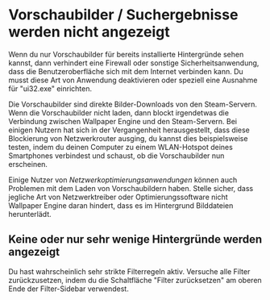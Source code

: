 # Vorschaubilder / Suchergebnisse werden nicht angezeigt

Wenn du nur Vorschaubilder für bereits installierte Hintergründe sehen kannst, dann verhindert eine Firewall oder sonstige Sicherheitsanwendung, dass die Benutzeroberfläche sich mit dem Internet verbinden kann. Du musst diese Art von Anwendung deaktivieren oder speziell eine Ausnahme für "ui32.exe" einrichten.

Die Vorschaubilder sind direkte Bilder-Downloads von den Steam-Servern. Wenn die Vorschaubilder nicht laden, dann blockt irgendetwas die Verbindung zwischen Wallpaper Engine und den Steam-Servern. Bei einigen Nutzern hat sich in der Vergangenheit herausgestellt, dass diese Blockierung von Netzwerkrouter ausging, du kannst dies beispielsweise testen, indem du deinen Computer zu einem WLAN-Hotspot deines Smartphones verbindest und schaust, ob die Vorschaubilder nun erscheinen.

Einige Nutzer von *Netzwerkoptimierungsanwendungen* können auch Problemen mit dem Laden von Vorschaubildern haben. Stelle sicher, dass jegliche Art von Netzwerktreiber oder Optimierungssoftware nicht Wallpaper Engine daran hindert, dass es im Hintergrund Bilddateien herunterlädt.

## Keine oder nur sehr wenige Hintergründe werden angezeigt

Du hast wahrscheinlich sehr strikte Filterregeln aktiv. Versuche alle Filter zurückzusetzen, indem du die Schaltfläche "Filter zurücksetzen" am oberen Ende der Filter-Sidebar verwendest.